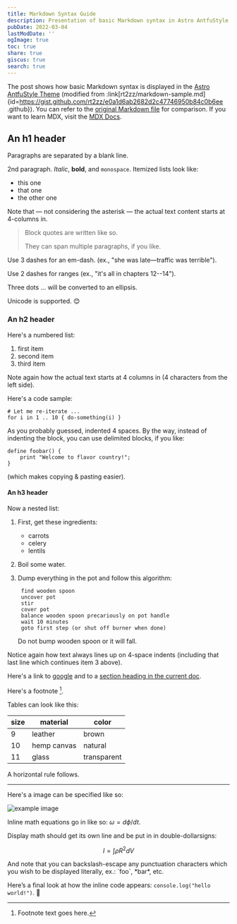 ```yaml
---
title: Markdown Syntax Guide
description: Presentation of basic Markdown syntax in Astro AntfuStyle Theme
pubDate: 2022-03-04
lastModDate: ''
ogImage: true
toc: true
share: true
giscus: true
search: true
---
```


The post shows how basic Markdown syntax is displayed in the [Astro AntfuStyle Theme](https://github.com/lin-stephanie/astro-antfustyle-theme) (modified from :link[rt2zz/markdown-sample.md]{id=https://gist.github.com/rt2zz/e0a1d6ab2682d2c47746950b84c0b6ee .github}). You can refer to the [original Markdown file](https://github.com/lin-stephanie/astro-antfustyle-theme/blob/main/src/content/blog/markdown-syntax-guide.md) for comparison. If you want to learn MDX, visit the [MDX Docs](https://mdxjs.com/docs/).

## An h1 header

Paragraphs are separated by a blank line.

2nd paragraph. *Italic*, **bold**, and `monospace`. Itemized lists look like:

- this one
- that one
- the other one

Note that — not considering the asterisk — the actual text content starts at 4-columns in.

> Block quotes are written like so.
>
> They can span multiple paragraphs, if you like.

Use 3 dashes for an em-dash. (ex., "she was late—traffic was terrible").

Use 2 dashes for ranges (ex., "it's all in chapters 12--14").

Three dots … will be converted to an ellipsis.

Unicode is supported. 😊

### An h2 header

Here's a numbered list:

1. first item
2. second item
3. third item

Note again how the actual text starts at 4 columns in (4 characters from the left side). 

Here's a code sample:

    # Let me re-iterate ...
    for i in 1 .. 10 { do-something(i) }

As you probably guessed, indented 4 spaces. By the way, instead of indenting the block, you can use delimited blocks, if you like:

```
define foobar() {
    print "Welcome to flavor country!";
}
```

(which makes copying & pasting easier). 

#### An h3 header

Now a nested list:

1. First, get these ingredients:

    - carrots
    - celery
    - lentils

2. Boil some water.
3. Dump everything in the pot and follow
    this algorithm:

        find wooden spoon
        uncover pot
        stir
        cover pot
        balance wooden spoon precariously on pot handle
        wait 10 minutes
        goto first step (or shut off burner when done)

    Do not bump wooden spoon or it will fall.

Notice again how text always lines up on 4-space indents (including that last line which continues item 3 above).

Here's a link to [google](https://www.google.com/) and to a [section heading in the current doc](#an-h2-header).

Here's a footnote [^1].

[^1]: Footnote text goes here.

Tables can look like this:

| size | material    | color       |
| ---- | ----------- | ----------- |
| 9    | leather     | brown       |
| 10   | hemp canvas | natural     |
| 11   | glass       | transparent |

A horizontal rule follows.

***

Here's a image can be specified like so:

![example image](/og-images/og-image.png "An exemplary image")

Inline math equations go in like so: $\omega = d\phi / dt$. 

Display math should get its own line and be put in in double-dollarsigns:

$$I = \int \rho R^{2} dV$$

And note that you can backslash-escape any punctuation characters which you wish to be displayed literally, ex.: \`foo\`, \*bar\*, etc.

Here’s a final look at how the inline code appears: `console.log("hello world!")`. 👋
